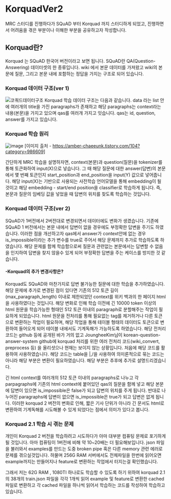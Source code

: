 # **KorquadVer2**
MRC 스터디를 진행하다가 SQuAD 부터 Korquad 까지 스터디하게 되었고, 진행하면서 어려움을 겪은 부분이나 이해한 부분을 공유하고자 작성합니다.

## Korquad란?
Korquad 는 SQuAD 한국어 버전이라고 보면 됩니다.
SQuAD란 QA(Question-Answering) 데이터셋의 한 종류입니다.
wiki 에서 본문 데이터를 가져왔고 wiki의 본문에 질문, 그리고 본문 내에 포함하는 정답을 가지는 구조로 되어 있습니다. 
### **Korquad 데이터 구조(ver 1)**
![코쿼드데이터구조](https://user-images.githubusercontent.com/45644085/144961669-625e5302-4609-40ef-8e1e-071b90eaca10.JPG)
Korquad 학습 데이터 구조는 다음과 같습니다.
data 라는 list 안에 여러개의 title을 가진 paragraphs가 존재하고 해당 paragraphs는 context라는 내용(본문)을 가지고 있으며 qas를 여러개 가지고 잇습니다. qas는 id, question, answer를 가지고 있습니다.  

### **Korquad 학습 원리**
![image](https://user-images.githubusercontent.com/45644085/145139561-52c97934-9ea0-4b83-94c0-6e01c7073c41.png)
[이미지 출처 - https://amber-chaeeunk.tistory.com/104?category=986609]

간단하게 MRC 학습을 설명하자면, context(본문)과 question(질문)을 tokenizer를 통해 토큰화하여 input(X)으로 넣습니다. 그 때 해당 질문에 대한 answer(답변)의 본문에서 몇 번째 토큰인지 start_position과 end_position을 input(Y) 값으로 넣어줍니다. 해당 input(X)는 기반으로 사용되는 사전학습 언어모델을 통해 embedding이 될 것이고 해당 embedding - start/end position을 classifier로 학습하게 됩니다. 즉, 본문과 질문의 임베딩 값을 넣었을 때 답변의 위치를 찾도록 학습하는 것입니다.

### Korquad 데이터 구조(ver 2)
SQuAD가 1버전에서 2버전대로 변경되면서 데이터에도 변화가 생겼습니다.
기존에 SQuAD 1 버전에서는 본문 내에서 답변이 없을 경우에도 부정확한 답변을 주기도 하였습니다. 
이러한 점을 개선하고자 qas에서 answer가 context안에 없는 경우 is_impossible이라는 추가 변수를 true로 주어서 해당 문제까지 추가로 학습하도록 하였습니다.
해당 문제를 함께 학습함으로써 질문과 관련없는 본문에서는 답변할 수 없음을 인지하여 답변을 찾지 않을수 있게 되어 부정확한 답변을 주는 케이스를 방지한 것 같습니다.

#### **-Korquad의 추가 변경사항은?**
Korquad도 SQuAD와 마찬가지로 답변 불가능한 질문에 대한 학습을 추가하였습니다. 
해당 문제에 추가로 변경된 점이 있다면 기존의 512 토큰 길이(max_paragraph_length) 이내로 제한되었던 context를 위키 백과의 한 페이지 html을 사용하였다는 것입니다.
해당 변화로 인해 학습 이전에 긴 10000 token 이상의 html 원문을 학습가능한 형태인 512 토큰 이내의 paragraph로 분할해주는 작업이 필요하게 되었습니다. 
html 원문을 전처리를 통해 필요없는 tag를 제거하거나 다른 토큰으로 변환하는 작업이 필요하며, 해당 작업을 통해 테이블 형태의 데이터도 토큰으로 변환하여 들어오게 되어 
테이블 내에서도 기계독해가 가능하도록 하였습니다. 해당 전처리 코드는 github 등에 공개된 바가 거의 없고 JoungheeKim님이 korean-question-answer-system github에 korquad 처리를 위한 여러 전처리 코드(wiki_convert, preprocess 등) 을 올리셧으나 현재는 보이지 않는 상황입니다. 처음에 해당 코드를 활용하여 사용하였습니다. 해당 코드는 table을 |,/을 사용하여 의미론적으로 묶는 코드는 아니라 해당 부분은 변환이 필요하였습니다. 해당 부분은 추후에 추가로 설명드리겠습니다.

긴 html context를 여러개의 512 토큰 이내의 paragraphs로 나누고 각 parpagraphs에 기존의 html context에 붙어있던 qas의 질문을 함께 넣고 해당 본문에 답변이 있으면 is_impossible은 false가 되고 답변의 위치를 주게 됩니다. 반대로 나누어진 paragraphs에 답변이 없으면 is_impossible은 true가 되고 답변은 없게 됩니다.
이러한 korquad 2 버전의 변화로 인해, 짧은 기사 단위가 아니라 긴 문서도 html로 변환하여 기계독해를 시도해볼 수 있게 되었다는 점에서 의미가 있다고 봅니다.

### Korquad 2.1 학습 시 겪는 문제
개인이 Korquad 2 버전을 학습하려고 시도하다가 아마 대부분 컴퓨팅 문제로 포기하게 될 것입니다. 
아마 컴퓨팅이 1버전에 비해 약 10~20배는 더 필요해보입니다. json 파일을 불러와서 examples를 만드는 도중 broken pipe 혹은 다른 memory 관련 에러로 문제를 겪으실것입니다.
하물며 256G RAM 서버에서도 전체파일을 한번에 읽어오면 example까지는 만들어지나 feature로 변환하는 작업에서 터지는걸 확인했습니다.

그래서 저는 62G RAM , 1080TI 하나로도 학습할 수 있도록 하기 위하여 korquad 2.1 의 38개의 train.json 파일을 각각 1개씩 읽어 example 및 feature로 변환한 cached 파일로 변환하고 
각 cached 파일을 하나씩 읽어서 학습하는 코드를 작성하여 학습하고 있습니다.


